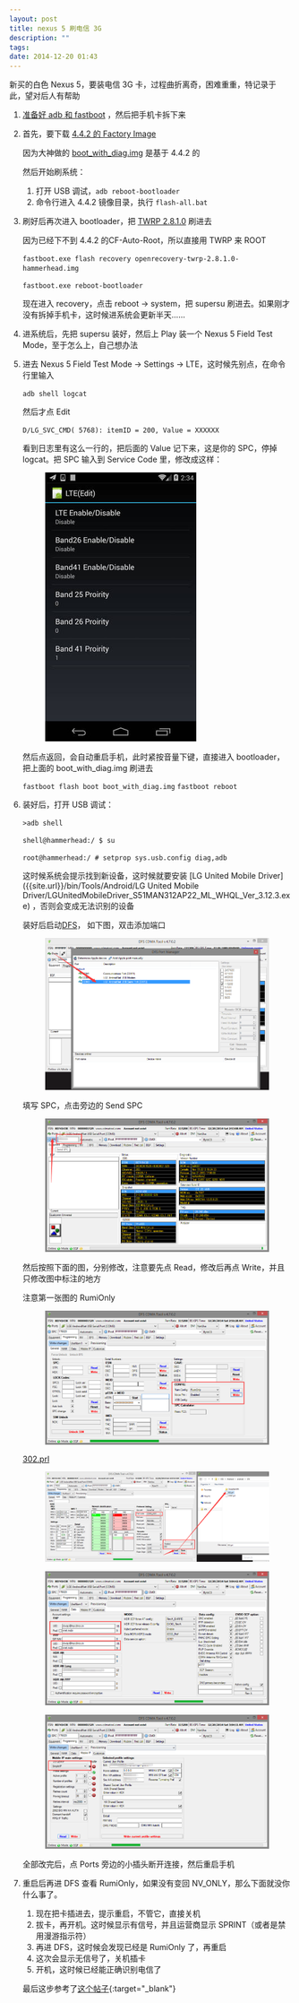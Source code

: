```yaml
---
layout: post
title: nexus 5 刷电信 3G
description: ""
tags:
date: 2014-12-20 01:43
---
```


新买的白色 Nexus 5，要装电信 3G 卡，过程曲折离奇，困难重重，特记录于此，望对后人有帮助

1. <a href="{{site.url}}/bin/Tools/Android/adb-fastboot-win.7z" class="btn btn-success">准备好 adb 和 fastboot</a>
    ，然后把手机卡拆下来

2. 首先，要下载 <a href="https://developers.google.com/android/nexus/images" class="btn btn-success" target="_blank">4.4.2 的 Factory Image</a>

    因为大神做的
    <a href="{{site.url}}/bin/Tools/Android/ChinaNet/boot_with_diag.img" class="btn btn-success">boot_with_diag.img</a>
    是基于 4.4.2 的

    然后开始刷系统：

   1. 打开 USB 调试，```adb reboot-bootloader```
   2. 命令行进入 4.4.2 镜像目录，执行 ```flash-all.bat```

3. 刷好后再次进入 bootloader，把
    <a href="{{site.url}}/bin/Tools/Android/openrecovery-twrp-2.8.1.0-hammerhead.img" class="btn btn-success">TWRP 2.8.1.0</a>
    刷进去

    因为已经下不到 4.4.2 的CF-Auto-Root，所以直接用 TWRP 来 ROOT

    ```fastboot.exe flash recovery openrecovery-twrp-2.8.1.0-hammerhead.img```

    ```fastboot.exe reboot-bootloader```

    现在进入 recovery，点击 reboot -> system，把 supersu 刷进去。如果刚才没有拆掉手机卡，这时候进系统会更新半天……

4. 进系统后，先把 supersu 装好，然后上 Play 装一个 Nexus 5 Field Test Mode，至于怎么上，自己想办法

5. 进去 Nexus 5 Field Test Mode -> Settings -> LTE，这时候先别点，在命令行里输入

    ```adb shell logcat```

    然后才点 Edit

    ```D/LG_SVC_CMD( 5768): itemID = 200, Value = XXXXXX```

    看到日志里有这么一行的，把后面的 Value 记下来，这是你的 SPC，停掉 logcat。把 SPC 输入到 Service Code 里，修改成这样：

    <figure><a href="/images/posts/nexus-5-china-net/Field-Test-Mode.jpg" target="_blank"><img src="/images/posts/nexus-5-china-net/Field-Test-Mode.jpg" alt=""></a></figure>

    然后点返回，会自动重启手机，此时紧按音量下键，直接进入 bootloader，把上面的 boot_with_diag.img 刷进去

    ```fastboot flash boot boot_with_diag.img```
    ```fastboot reboot```

6. 装好后，打开 USB 调试：

    ```>adb shell```

    ```shell@hammerhead:/ $ su```

    ```root@hammerhead:/ # setprop sys.usb.config diag,adb```

    这时候系统会提示找到新设备，这时候就要安装
    [LG United Mobile Driver]({{site.url}}/bin/Tools/Android/LG United Mobile Driver/LGUnitedMobileDriver_S51MAN312AP22_ML_WHQL_Ver_3.12.3.exe)
    ，否则会变成无法识别的设备

    装好后启动[DFS]({{site.url}}/bin/Tools/Android/ChinaNet/Setup_DFS_4.7.0.2.exe)，
    如下图，双击添加端口

    <figure><a href="/images/posts/nexus-5-china-net/DFS-add-port.png" target="_blank"><img src="/images/posts/nexus-5-china-net/DFS-add-port.png" alt=""></a></figure>

    填写 SPC，点击旁边的 Send SPC

    <figure><a href="/images/posts/nexus-5-china-net/DFS-send-SPC.png" target="_blank"><img src="/images/posts/nexus-5-china-net/DFS-send-SPC.png" alt=""></a></figure>

    然后按照下面的图，分别修改，注意要先点 Read，修改后再点 Write，并且只修改图中标注的地方

    注意第一张图的 RumiOnly

    <figure><a href="/images/posts/nexus-5-china-net/DFS-PROG-GEN.png" target="_blank"><img src="/images/posts/nexus-5-china-net/DFS-PROG-GEN.png" alt=""></a></figure>

    [302.prl]({{site.url}}/bin/Tools/Android/ChinaNet/302.prl)

    <figure><a href="/images/posts/nexus-5-china-net/DFS-PROG-NAM.png" target="_blank"><img src="/images/posts/nexus-5-china-net/DFS-PROG-NAM.png" alt=""></a></figure>

    <figure><a href="/images/posts/nexus-5-china-net/DFS-PROG-DATA.png" target="_blank"><img src="/images/posts/nexus-5-china-net/DFS-PROG-DATA.png" alt=""></a></figure>

    <figure><a href="/images/posts/nexus-5-china-net/DFS-PROG-MBIP.png" target="_blank"><img src="/images/posts/nexus-5-china-net/DFS-PROG-MBIP.png" alt=""></a></figure>

    全部改完后，点 Ports 旁边的小插头断开连接，然后重启手机

7. 重启后再进 DFS 查看 RumiOnly，如果没有变回 NV_ONLY，那么下面就没你什么事了。

    1. 现在把卡插进去，提示重启，不管它，直接关机
    2. 拔卡，再开机。这时候显示有信号，并且运营商显示 SPRINT（或者是禁用漫游指示符）
    3. 再进 DFS，这时候会发现已经是 RumiOnly 了，再重启
    4. 这次会显示无信号了，关机插卡
    5. 开机，这时候已经能正确识别电信了

    最后这步参考了[这个帖子](http://bbs.gfan.com/android-7137082-1-1.html){:target="_blank"}
